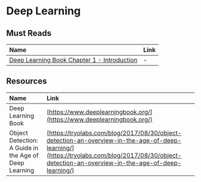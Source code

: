 # Deep Learning

## Must Reads

| Name | Link |
| :--- | :--- |
| [Deep Learning Book Chapter 1 - Introduction](https://www.deeplearningbook.org/contents/intro.html) | - |

## Resources

| Name | Link |
| :--- | :--- |
| Deep Learning Book | [https://www.deeplearningbook.org/](https://www.deeplearningbook.org/) |
| Object Detection: A Guide in the Age of Deep Learning | [https://tryolabs.com/blog/2017/08/30/object-detection-an-overview-in-the-age-of-deep-learning/](https://tryolabs.com/blog/2017/08/30/object-detection-an-overview-in-the-age-of-deep-learning/) |



